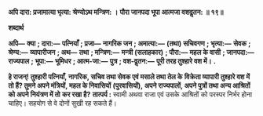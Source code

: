 **अपि दारा: प्रजामात्या भृत्या: श्रेण्योऽथ मन्त्रिण: ।** **पौरा जानपदा भूपा आत्मजा वशवॢतन: ॥ १९॥** 

**शब्दार्थ** 

**अपि—** **क्या** **; दारा:—** **पत्नियाँ** **; प्रजा—** **नागरिक जन** **; अमात्या:—** **(तथा) सचिवगण** **; भृत्या:—** **सेवक** **; श्रेण्य:—** **व्यापारीजन** **; अथ—** **तथा** **; मन्त्रिण:—** **मन्त्री (सलाहकार)** **; पौरा:—** **महल के वासी** **; जानपदा:—** **राज्यपाल** **; भूपा:—** **भूमिधर** **; आत्म-जा:—** **पुत्र** **; वश-वॢतन:—** **पूरी तरह तुश्हारे वश में।** **.** 

**हे राजन्! तुश्हारी पत्नियाँ, नागरिक, सचिव तथा सेवक एवं मसाले तथा तेल के** **विक्रेता व्यापारी तुश्हारे वश में तो हैं? तुमने अपने मंत्रियों, महल के निवासियों** **(पुरवासियों), अपने राज्यपालों, अपने पुत्रों तथा अन्य आश्रितों को अपने नियंत्रण में तो** **कर रखा है?** **तात्पर्य :** स्वामी अथवा राजा एवं उसके आश्रितों को परस्पर निर्भर होना चाहिए। सहयोग से वे दोनों सुखी रह सकते हैं।  